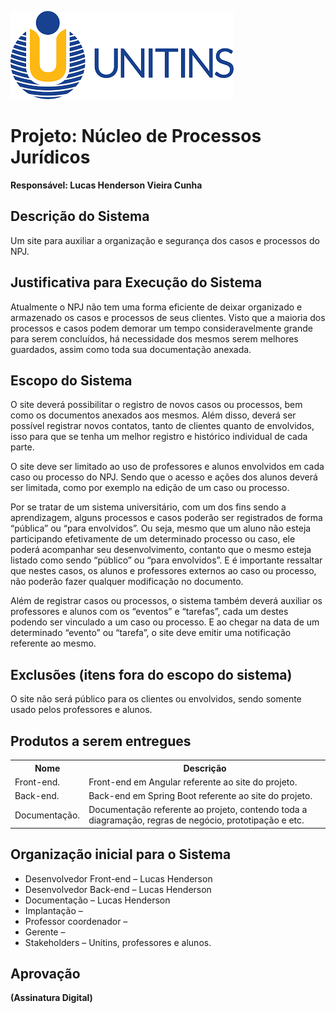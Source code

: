 ![header](https://github.com/LucasHenderson/Engenharia_De_Software2_LucasH/blob/main/imgs/unitins.png)

# Projeto: Núcleo de Processos Jurídicos
**Responsável: Lucas Henderson Vieira Cunha**

## Descrição do Sistema 
<p>Um site para auxiliar a organização e segurança dos casos e processos do NPJ.</p>

## Justificativa para Execução do Sistema
<p>Atualmente o NPJ não tem uma forma eficiente de deixar organizado e armazenado os casos e processos de seus clientes. Visto que a maioria dos processos e casos podem demorar um tempo consideravelmente grande para serem concluídos, há necessidade dos mesmos serem melhores guardados, assim como toda sua documentação anexada.</p>

## Escopo do Sistema
<p>O site deverá possibilitar o registro de novos casos ou processos, bem como os documentos anexados aos mesmos. Além disso, deverá ser possível registrar novos contatos, tanto de clientes quanto de envolvidos, isso para que se tenha um melhor registro e histórico individual de cada parte.</p>
<p>O site deve ser limitado ao uso de professores e alunos envolvidos em cada caso ou processo do NPJ. Sendo que o acesso e ações dos alunos deverá ser limitada, como por exemplo na edição de um caso ou processo.</p>
<p>Por se tratar de um sistema universitário, com um dos fins sendo a aprendizagem, alguns processos e casos poderão ser registrados de forma “pública” ou “para envolvidos”. Ou seja, mesmo que um aluno não esteja participando efetivamente de um determinado processo ou caso, ele poderá acompanhar seu desenvolvimento, contanto que o mesmo esteja listado como sendo “público” ou “para envolvidos”. E é importante ressaltar que nestes casos, os alunos e professores externos ao caso ou processo, não poderão fazer qualquer modificação no documento.</p>
<p>Além de registrar casos ou processos, o sistema também deverá auxiliar os professores e alunos com os “eventos” e “tarefas”, cada um destes podendo ser vinculado a um caso ou processo. E ao chegar na data de um determinado “evento” ou “tarefa”, o site deve emitir uma notificação referente ao mesmo.</p>


## Exclusões (itens fora do escopo do sistema)
<p>O site não será público para os clientes ou envolvidos, sendo somente usado pelos professores e alunos.</p>

## Produtos a serem entregues
<table>
  <tr>
    <th>Nome</th>
    <th>Descrição</th>
  </tr>
  <tr>
    <td>Front-end.</td>
    <td>Front-end em Angular referente ao site do projeto.</td>
  </tr>
  <tr>
    <td>Back-end.</td>
    <td>Back-end em Spring Boot referente ao site do projeto.</td>
  </tr>
  <tr>
    <td>Documentação.</td>
    <td>Documentação referente ao projeto, contendo toda a diagramação, regras de negócio, prototipação e etc.</td>
  </tr>
</table>

## Organização inicial para o Sistema

* Desenvolvedor Front-end – Lucas Henderson
* Desenvolvedor Back-end – Lucas Henderson
* Documentação – Lucas Henderson
* Implantação – 
* Professor coordenador –
* Gerente –
* Stakeholders – Unitins, professores e alunos.



## Aprovação

______(Assinatura Digital)______
